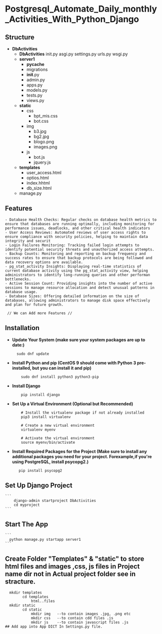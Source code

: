 # Postgresql_Automate_Daily_monthly_Activities_With_Python_Django
## Structure
- **DbActivities**
  - **DbActivities**
      init.py
      asgi.py
      settings.py
      urls.py
      wsgi.py
  - **server1**
     - __pycache__
     - migrations
     - __init__.py
     - admin.py
     - apps.py
     - models.py
     - tests.py
     - views.py
  - **static**
      - css
          - bpt_mis.css
          - bot.css
      - img
          - b3.jpg
          - bg2.jpg
          - blogo.png
          - images.png
      - js
          - bot.js
          - jquery.js
  - **templates**
      - user_access.html
      - optios.html
      - index.hhtml
      - db_size.html
  - manage.py
## Features
    - Database Health Checks: Regular checks on database health metrics to ensure that databases are running optimally, including monitoring for performance issues, deadlocks, and other critical health indicators
    - User Access Reviews: Automated reviews of user access rights to ensure compliance with security policies, helping to maintain data integrity and securit
    - Login Failures Monitoring: Tracking failed login attempts to identify potential security threats and unauthorized access attempts.
    - Backup Counts: Monitoring and reporting on backup frequency and success rates to ensure that backup protocols are being followed and data recovery options are available.
    - pg_stat_activity Insights: Displaying real-time statistics of current database activity using the pg_stat_activity view, helping administrators to identify long-running queries and other performan bottlenecks.
    - Active Session Count: Providing insights into the number of active sessions to manage resource allocation and detect unusual patterns in database usage.
    - Database Sizes: Offering detailed information on the size of databases, allowing administrators to manage disk space effectively and plan for future growth.

     // We can Add more Features //
## Installation
- **Update Your System (make sure your system packages are up to date:)**
    ```
      sudo dnf update
    ```
- **Install Python and pip (CentOS 9 should come with Python 3 pre-installed, but you can install it and pip)**
    ```
        sudo dnf install python3 python3-pip
    ```
- **Install Django**
    ```
        pip install django
    ```
- **Set Up a Virtual Environment (Optional but Recommended)**
    ```
        # Install the virtualenv package if not already installed
        pip3 install virtualenv
      
        # Create a new virtual environment
        virtualenv myenv
      
        # Activate the virtual environment
        source myenv/bin/activate
    ```
- **Install Required Packages for the Project (Make sure to install any additional packages you need for your project. Forexample,if you're using PostgreSQL, install psycopg2.)**
    ```
       pip install psycopg2
    ```
## Set Up Django Project
    ```
        django-admin startproject DbActivities 
        cd myproject
    ```
## Start The App
    ```
      python manage.py startapp server1
    ```
## Create Folder "Templates" & "static" to store html files and images ,css, js files in Project name dir not in Actual project folder see in stracture.
  ```
    mkdir templates
          cd templates
              html..files
    mkdir static
          cd static
              mkdir img   --to contain images .jpg, .png etc
              mkdir css   --to contain cdd files .js
              mkdir js    --to contain javascript files .js
## Add app into App DICT In Settings.py file.

      


    


      
